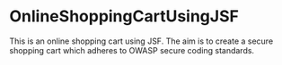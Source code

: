 # OnlineShoppingCartUsingJSF
This is an online shopping cart using JSF. The aim is to create a secure shopping cart which adheres to OWASP secure coding standards.
